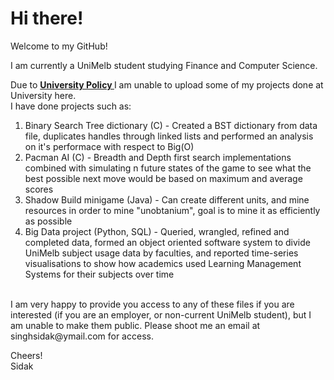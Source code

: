 # Hi there!
Welcome to my GitHub!

I am currently a UniMelb student studying Finance and Computer Science.

Due to <b><u> University Policy </u> </b> I am unable to upload some of my projects done at University here.
<br>
I have done projects such as:
<ol>
  <li> Binary Search Tree dictionary (C) - Created a BST dictionary from data file, duplicates handles through linked lists and performed an analysis on it's performace with respect to Big(O) </li>
  <li> Pacman AI (C) - Breadth and Depth first search implementations combined with simulating n future states of the game to see what the best possible next move would be based on maximum and average scores </li>
  <li> Shadow Build minigame (Java) - Can create different units, and mine resources in order to mine "unobtanium", goal is to mine it as efficiently as possible </li>
  <li> Big Data project (Python, SQL) - Queried, wrangled, refined and completed data, formed an object oriented software system to divide UniMelb subject usage data by faculties, and reported time-series visualisations to show how academics used Learning Management Systems for their subjects over time </li>
    
</ol>
</br>
I am very happy to provide you access to any of these files if you are interested (if you are an employer, or non-current UniMelb student), but I am unable to make them public. Please shoot me an email at singhsidak@ymail.com for access.

Cheers!<br/>
Sidak
